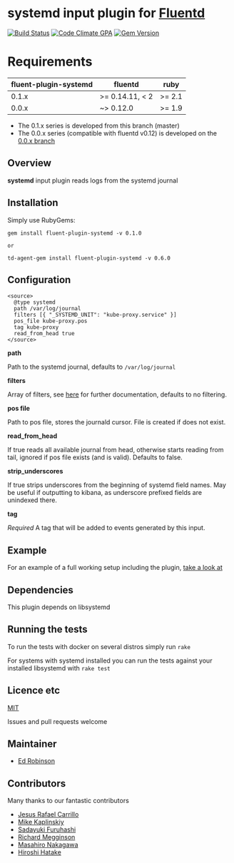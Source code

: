 # systemd input plugin for [Fluentd](http://github.com/fluent/fluentd)

[![Build Status](https://travis-ci.org/reevoo/fluent-plugin-systemd.svg?branch=master)](https://travis-ci.org/reevoo/fluent-plugin-systemd) [![Code Climate GPA](https://codeclimate.com/github/reevoo/fluent-plugin-systemd/badges/gpa.svg)](https://codeclimate.com/github/reevoo/fluent-plugin-systemd) [![Gem Version](https://badge.fury.io/rb/fluent-plugin-systemd.svg)](https://rubygems.org/gems/fluent-plugin-systemd)

# Requirements <a name="requirements"></a>


|fluent-plugin-systemd|fluentd|ruby|
|----|----|----|
| 0.1.x | >= 0.14.11, < 2 | >= 2.1 |
| 0.0.x | ~> 0.12.0 | >= 1.9  |

* The 0.1.x series is developed from this branch (master)
* The 0.0.x series (compatible with fluentd v0.12) is developed on the [0.0.x branch](https://github.com/reevoo/fluent-plugin-systemd/tree/0.0.x)

## Overview

**systemd** input plugin reads logs from the systemd journal

## Installation

Simply use RubyGems:

    gem install fluent-plugin-systemd -v 0.1.0

    or

    td-agent-gem install fluent-plugin-systemd -v 0.6.0

## Configuration

    <source>
      @type systemd
      path /var/log/journal
      filters [{ "_SYSTEMD_UNIT": "kube-proxy.service" }]
      pos_file kube-proxy.pos
      tag kube-proxy
      read_from_head true
    </source>

**path**

Path to the systemd journal, defaults to `/var/log/journal`

**filters**

Array of filters, see [here](http://www.rubydoc.info/gems/systemd-journal/Systemd%2FJournal%2FFilterable%3Afilter) for further
documentation, defaults to no filtering.

**pos file**

Path to pos file, stores the journald cursor. File is created if does not exist.

**read_from_head**

If true reads all available journal from head, otherwise starts reading from tail,
 ignored if pos file exists (and is valid). Defaults to false.

**strip_underscores**

If true strips underscores from the beginning of systemd field names.
May be useful if outputting to kibana, as underscore prefixed fields are unindexed there.

**tag**

_Required_ A tag that will be added to events generated by this input.

## Example

For an example of a full working setup including the plugin, [take a look at](https://github.com/assemblyline/fluentd)

## Dependencies

This plugin depends on libsystemd

## Running the tests

To run the tests with docker on several distros simply run `rake`

For systems with systemd installed you can run the tests against your installed libsystemd with `rake test`

## Licence etc

[MIT](LICENCE)

Issues and pull requests welcome

## Maintainer

* [Ed Robinson](https://github.com/errm)

## Contributors

Many thanks to our fantastic contributors

* [Jesus Rafael Carrillo](https://github.com/jescarri)
* [Mike Kaplinskiy](https://github.com/mikekap)
* [Sadayuki Furuhashi](https://github.com/frsyuki)
* [Richard Megginson](https://github.com/richm)
* [Masahiro Nakagawa](https://github.com/repeatedly)
* [Hiroshi Hatake](https://github.com/cosmo0920)
